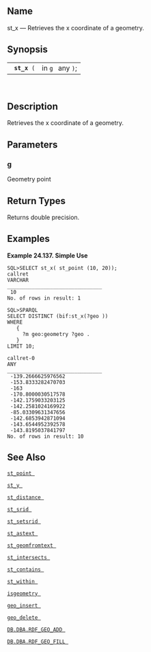 <div>

<div>

</div>

<div>

## Name

st_x — Retrieves the x coordinate of a geometry.

</div>

<div>

## Synopsis

<div>

|                   |                  |
|-------------------|------------------|
| ` `**`st_x`**` (` | in `g ` any `)`; |

<div>

 

</div>

</div>

</div>

<div>

## Description

Retrieves the x coordinate of a geometry.

</div>

<div>

## Parameters

<div>

### g

Geometry point

</div>

</div>

<div>

## Return Types

Returns double precision.

</div>

<div>

## Examples

<div>

**Example 24.137. Simple Use**

<div>

``` programlisting
SQL>SELECT st_x( st_point (10, 20));
callret
VARCHAR
_______________________________
 10
No. of rows in result: 1

SQL>SPARQL
SELECT DISTINCT (bif:st_x(?geo ))
WHERE
   {
     ?m geo:geometry ?geo .
   }
LIMIT 10;

callret-0
ANY
_______________________________
 -139.2666625976562
 -153.8333282470703
 -163
 -170.8000030517578
 -142.1759033203125
 -142.2581024169922
 -85.03309631347656
 -142.6853942871094
 -143.6544952392578
 -143.8195037841797
No. of rows in result: 10
```

</div>

</div>

  

</div>

<div>

## See Also

<a href="fn_st_point.html" class="link" title="st_point"><code
class="function">st_point </code></a>

<a href="fn_st_y.html" class="link" title="st_y"><code
class="function">st_y </code></a>

<a href="fn_st_distance.html" class="link" title="st_distance"><code
class="function">st_distance </code></a>

<a href="fn_st_srid.html" class="link" title="ST_SRID"><code
class="function">st_srid </code></a>

<a href="fn_st_setsrid.html" class="link" title="ST_SetSRID"><code
class="function">st_setsrid </code></a>

<a href="fn_st_astext.html" class="link" title="st_astext"><code
class="function">st_astext </code></a>

<a href="fn_st_geomfromtext.html" class="link"
title="st_geomfromtext"><code
class="function">st_geomfromtext </code></a>

<a href="fn_st_intersects.html" class="link" title="st_intersects"><code
class="function">st_intersects </code></a>

<a href="fn_st_contains.html" class="link" title="st_contains"><code
class="function">st_contains </code></a>

<a href="fn_st_within.html" class="link" title="st_within"><code
class="function">st_within </code></a>

<a href="fn_isgeometry.html" class="link" title="isgeometry"><code
class="function">isgeometry </code></a>

<a href="fn_geo_insert.html" class="link" title="geo_insert"><code
class="function">geo_insert </code></a>

<a href="fn_geo_delete.html" class="link" title="geo_delete"><code
class="function">geo_delete </code></a>

<a href="fn_rdf_geo_add.html" class="link"
title="DB.DBA.RDF_GEO_ADD"><code
class="function">DB.DBA.RDF_GEO_ADD </code></a>

<a href="fn_rdf_geo_fill.html" class="link"
title="DB.DBA.RDF_GEO_FILL"><code
class="function">DB.DBA.RDF_GEO_FILL </code></a>

</div>

</div>

